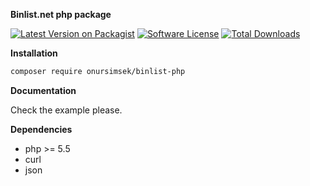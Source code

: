 **Binlist.net php package**

[![Latest Version on Packagist](https://img.shields.io/packagist/v/onursimsek/binlist-php.svg?style=flat-square)](https://packagist.org/packages/onursimsek/binlist-php)
[![Software License](https://img.shields.io/badge/license-MIT-brightgreen.svg?style=flat-square)](LICENSE.md)
[![Total Downloads](https://img.shields.io/packagist/dt/onursimsek/binlist-php.svg?style=flat-square)](https://packagist.org/packages/onursimsek/binlist-php)

**Installation**

```bash
composer require onursimsek/binlist-php
```

**Documentation**

Check the example please.

**Dependencies**

- php >= 5.5
- curl
- json

